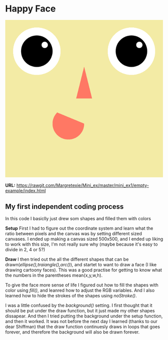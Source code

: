 # Happy Face

![alt tekst](Udklip.PNG)
 
**URL:** https://rawgit.com/Margretexie/Mini_ex/master/mini_ex1/empty-example/index.html
 
## My first independent coding process
In this code I basiclly just drew som shapes and filled them with colors
 
**Setup**
First I had to figure out the coordinate system and learn what the ratio between pixels and the canvas was by setting different sized canvases. I ended up making a canvas sized 500x500, and I ended up liking to work with this size, I'm not really sure why (maybe because it's easy to divide in 2, 4 or 5?)
 
**Draw**
I then tried out the all the different shapes that can be drawn(*ellipse(),traiangle(),arc()*), and startet to want to draw a face (I like drawing cartoony faces). This was a good practise for getting to know what the numbers in the parentheses mean(x,y,w,h).

To give the face more sense of life I figured out how to fill the shapes with color using *fill()*, and leanred how to adjust the RGB variables. And I also learned how to hide the strokes of the shapes using *noStroke()*.
 
I was a little confused by the *background()* setting. I first thought that it should be put under the draw function, but it just made my other shapes dissapear. And then I tried putting the background under the setup function, and then it worked. It was not before the next day I learned (thanks to our dear Shiffman) that the draw function continuesly draws in loops that goes forever, and therefore the background will also be drawn forever.
